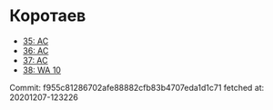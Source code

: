 # Коротаев
- [35: AC](35.md)
- [36: AC](36.md)
- [37: AC](37.md)
- [38: WA 10](38.md)

Commit: f955c81286702afe88882cfb83b4707eda1d1c71
 fetched at: 20201207-123226
